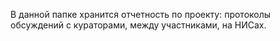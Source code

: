 В данной папке хранится отчетность по проекту: протоколы обсуждений с кураторами, между участниками, на НИСах.
